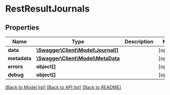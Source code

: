 # RestResultJournals

## Properties

 Name         | Type                                              | Description | Notes      
--------------|---------------------------------------------------|-------------|------------
 **data**     | [**\Swagger\Client\Model\Journal[]**](Journal.md) |             | [optional] 
 **metadata** | [**\Swagger\Client\Model\MetaData**](MetaData.md) |             | [optional] 
 **errors**   | **object[]**                                      |             | [optional] 
 **debug**    | **object[]**                                      |             | [optional] 

[[Back to Model list]](../../README.md#documentation-for-models) [[Back to API list]](../../README.md#documentation-for-api-endpoints) [[Back to README]](../../README.md)


